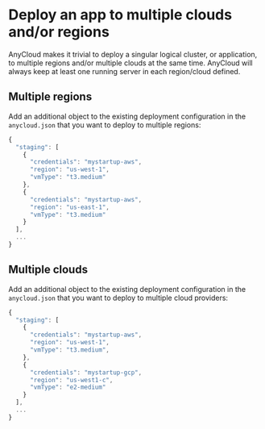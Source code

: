 # Deploy an app to multiple clouds and/or regions

AnyCloud makes it trivial to deploy a singular logical cluster, or application, to multiple regions and/or multiple clouds at the same time. AnyCloud will always keep at least one running server in each region/cloud defined.

## Multiple regions

Add an additional object to the existing deployment configuration in the `anycloud.json` that you want to deploy to multiple regions:

```javascript
{
  "staging": [
    {
      "credentials": "mystartup-aws",
      "region": "us-west-1",
      "vmType": "t3.medium"
    },
    {
      "credentials": "mystartup-aws",
      "region": "us-east-1",
      "vmType": "t3.medium"
    }
  ],
  ...
}
```

## Multiple clouds

Add an additional object to the existing deployment configuration in the `anycloud.json` that you want to deploy to multiple cloud providers:

```javascript
{
  "staging": [
    {
      "credentials": "mystartup-aws",
      "region": "us-west-1",
      "vmType": "t3.medium",
    },
    {
      "credentials": "mystartup-gcp",
      "region": "us-west1-c",
      "vmType": "e2-medium"
    }
  ],
  ...
}
```
